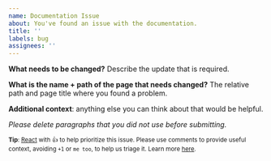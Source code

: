 ```yaml
---
name: Documentation Issue
about: You've found an issue with the documentation.
title: ''
labels: bug
assignees: ''
---
```


**What needs to be changed?** Describe the update that is required.

**What is the name + path of the page that needs changed?** The relative path
and page title where you found a problem.

**Additional context**: anything else you can think about that would be helpful.

_Please delete paragraphs that you did not use before submitting._

<sub>**Tip**: [React](https://github.blog/news-insights/product-news/add-reactions-to-pull-requests-issues-and-comments/) with 👍 to help prioritize this issue. Please use comments to provide useful context, avoiding `+1` or `me too`, to help us triage it. Learn more [here](https://opentelemetry.io/community/end-user/issue-participation/).</sub>

